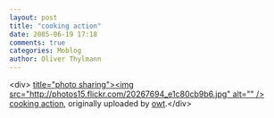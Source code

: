 ```yaml
---
layout: post
title: "cooking action"
date: 2005-06-19 17:18
comments: true
categories: Moblog
author: Oliver Thylmann
---
```



&lt;div&gt;	[ title=&quot;photo sharing&quot;&gt;&lt;img src=&quot;http://photos15.flickr.com/20267694_e1c80cb9b6.jpg&quot; alt=&quot;&quot; /&gt;](http://www.flickr.com/photos/oliver/20267694/)	[cooking action](http://www.flickr.com/photos/oliver/20267694/), originally uploaded by [owt](http://www.flickr.com/people/oliver/).&lt;/div&gt;					


